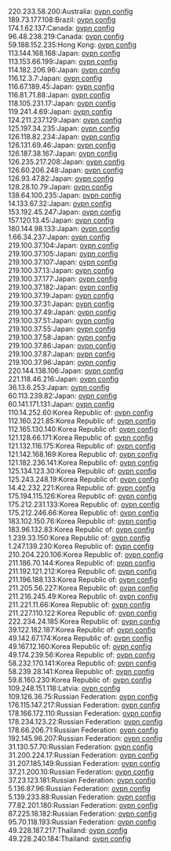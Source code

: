 220.233.58.200:Australia: [ovpn config](vpn/220_233_58_200.ovpn)  
189.73.177.108:Brazil: [ovpn config](vpn/189_73_177_108.ovpn)  
174.1.62.137:Canada: [ovpn config](vpn/174_1_62_137.ovpn)  
96.48.238.219:Canada: [ovpn config](vpn/96_48_238_219.ovpn)  
59.188.152.235:Hong Kong: [ovpn config](vpn/59_188_152_235.ovpn)  
113.144.168.168:Japan: [ovpn config](vpn/113_144_168_168.ovpn)  
113.153.66.199:Japan: [ovpn config](vpn/113_153_66_199.ovpn)  
114.182.206.96:Japan: [ovpn config](vpn/114_182_206_96.ovpn)  
116.12.3.7:Japan: [ovpn config](vpn/116_12_3_7.ovpn)  
116.67.189.45:Japan: [ovpn config](vpn/116_67_189_45.ovpn)  
116.81.71.88:Japan: [ovpn config](vpn/116_81_71_88.ovpn)  
118.105.231.17:Japan: [ovpn config](vpn/118_105_231_17.ovpn)  
119.241.4.69:Japan: [ovpn config](vpn/119_241_4_69.ovpn)  
124.211.237.129:Japan: [ovpn config](vpn/124_211_237_129.ovpn)  
125.197.34.235:Japan: [ovpn config](vpn/125_197_34_235.ovpn)  
126.118.82.234:Japan: [ovpn config](vpn/126_118_82_234.ovpn)  
126.131.69.46:Japan: [ovpn config](vpn/126_131_69_46.ovpn)  
126.187.38.167:Japan: [ovpn config](vpn/126_187_38_167.ovpn)  
126.235.217.208:Japan: [ovpn config](vpn/126_235_217_208.ovpn)  
126.60.206.248:Japan: [ovpn config](vpn/126_60_206_248.ovpn)  
126.93.47.82:Japan: [ovpn config](vpn/126_93_47_82.ovpn)  
128.28.10.79:Japan: [ovpn config](vpn/128_28_10_79.ovpn)  
138.64.100.235:Japan: [ovpn config](vpn/138_64_100_235.ovpn)  
14.133.67.32:Japan: [ovpn config](vpn/14_133_67_32.ovpn)  
153.192.45.247:Japan: [ovpn config](vpn/153_192_45_247.ovpn)  
157.120.13.45:Japan: [ovpn config](vpn/157_120_13_45.ovpn)  
180.144.98.133:Japan: [ovpn config](vpn/180_144_98_133.ovpn)  
1.66.34.237:Japan: [ovpn config](vpn/1_66_34_237.ovpn)  
219.100.37.104:Japan: [ovpn config](vpn/219_100_37_104.ovpn)  
219.100.37.105:Japan: [ovpn config](vpn/219_100_37_105.ovpn)  
219.100.37.107:Japan: [ovpn config](vpn/219_100_37_107.ovpn)  
219.100.37.13:Japan: [ovpn config](vpn/219_100_37_13.ovpn)  
219.100.37.177:Japan: [ovpn config](vpn/219_100_37_177.ovpn)  
219.100.37.182:Japan: [ovpn config](vpn/219_100_37_182.ovpn)  
219.100.37.19:Japan: [ovpn config](vpn/219_100_37_19.ovpn)  
219.100.37.31:Japan: [ovpn config](vpn/219_100_37_31.ovpn)  
219.100.37.49:Japan: [ovpn config](vpn/219_100_37_49.ovpn)  
219.100.37.51:Japan: [ovpn config](vpn/219_100_37_51.ovpn)  
219.100.37.55:Japan: [ovpn config](vpn/219_100_37_55.ovpn)  
219.100.37.58:Japan: [ovpn config](vpn/219_100_37_58.ovpn)  
219.100.37.86:Japan: [ovpn config](vpn/219_100_37_86.ovpn)  
219.100.37.87:Japan: [ovpn config](vpn/219_100_37_87.ovpn)  
219.100.37.96:Japan: [ovpn config](vpn/219_100_37_96.ovpn)  
220.144.138.106:Japan: [ovpn config](vpn/220_144_138_106.ovpn)  
221.118.46.216:Japan: [ovpn config](vpn/221_118_46_216.ovpn)  
36.13.6.253:Japan: [ovpn config](vpn/36_13_6_253.ovpn)  
60.113.239.82:Japan: [ovpn config](vpn/60_113_239_82.ovpn)  
60.141.171.131:Japan: [ovpn config](vpn/60_141_171_131.ovpn)  
110.14.252.60:Korea Republic of: [ovpn config](vpn/110_14_252_60.ovpn)  
112.160.221.85:Korea Republic of: [ovpn config](vpn/112_160_221_85.ovpn)  
112.165.130.140:Korea Republic of: [ovpn config](vpn/112_165_130_140.ovpn)  
121.128.66.171:Korea Republic of: [ovpn config](vpn/121_128_66_171.ovpn)  
121.132.116.175:Korea Republic of: [ovpn config](vpn/121_132_116_175.ovpn)  
121.142.168.169:Korea Republic of: [ovpn config](vpn/121_142_168_169.ovpn)  
121.182.236.141:Korea Republic of: [ovpn config](vpn/121_182_236_141.ovpn)  
125.134.123.30:Korea Republic of: [ovpn config](vpn/125_134_123_30.ovpn)  
125.243.248.19:Korea Republic of: [ovpn config](vpn/125_243_248_19.ovpn)  
14.42.232.221:Korea Republic of: [ovpn config](vpn/14_42_232_221.ovpn)  
175.194.115.126:Korea Republic of: [ovpn config](vpn/175_194_115_126.ovpn)  
175.212.231.133:Korea Republic of: [ovpn config](vpn/175_212_231_133.ovpn)  
175.212.246.66:Korea Republic of: [ovpn config](vpn/175_212_246_66.ovpn)  
183.102.150.76:Korea Republic of: [ovpn config](vpn/183_102_150_76.ovpn)  
183.96.132.83:Korea Republic of: [ovpn config](vpn/183_96_132_83.ovpn)  
1.239.33.150:Korea Republic of: [ovpn config](vpn/1_239_33_150.ovpn)  
1.247.139.230:Korea Republic of: [ovpn config](vpn/1_247_139_230.ovpn)  
210.204.220.106:Korea Republic of: [ovpn config](vpn/210_204_220_106.ovpn)  
211.186.70.144:Korea Republic of: [ovpn config](vpn/211_186_70_144.ovpn)  
211.192.121.212:Korea Republic of: [ovpn config](vpn/211_192_121_212.ovpn)  
211.196.188.133:Korea Republic of: [ovpn config](vpn/211_196_188_133.ovpn)  
211.205.56.227:Korea Republic of: [ovpn config](vpn/211_205_56_227.ovpn)  
211.216.245.49:Korea Republic of: [ovpn config](vpn/211_216_245_49.ovpn)  
211.221.11.66:Korea Republic of: [ovpn config](vpn/211_221_11_66.ovpn)  
211.227.110.122:Korea Republic of: [ovpn config](vpn/211_227_110_122.ovpn)  
222.234.24.185:Korea Republic of: [ovpn config](vpn/222_234_24_185.ovpn)  
39.122.182.187:Korea Republic of: [ovpn config](vpn/39_122_182_187.ovpn)  
49.142.67.174:Korea Republic of: [ovpn config](vpn/49_142_67_174.ovpn)  
49.167.12.160:Korea Republic of: [ovpn config](vpn/49_167_12_160.ovpn)  
49.174.239.56:Korea Republic of: [ovpn config](vpn/49_174_239_56.ovpn)  
58.232.170.141:Korea Republic of: [ovpn config](vpn/58_232_170_141.ovpn)  
58.239.28.141:Korea Republic of: [ovpn config](vpn/58_239_28_141.ovpn)  
59.8.160.230:Korea Republic of: [ovpn config](vpn/59_8_160_230.ovpn)  
109.248.151.118:Latvia: [ovpn config](vpn/109_248_151_118.ovpn)  
109.126.36.75:Russian Federation: [ovpn config](vpn/109_126_36_75.ovpn)  
176.115.147.217:Russian Federation: [ovpn config](vpn/176_115_147_217.ovpn)  
178.166.172.110:Russian Federation: [ovpn config](vpn/178_166_172_110.ovpn)  
178.234.123.22:Russian Federation: [ovpn config](vpn/178_234_123_22.ovpn)  
178.66.206.71:Russian Federation: [ovpn config](vpn/178_66_206_71.ovpn)  
192.145.96.207:Russian Federation: [ovpn config](vpn/192_145_96_207.ovpn)  
31.130.57.70:Russian Federation: [ovpn config](vpn/31_130_57_70.ovpn)  
31.200.224.17:Russian Federation: [ovpn config](vpn/31_200_224_17.ovpn)  
31.207.185.149:Russian Federation: [ovpn config](vpn/31_207_185_149.ovpn)  
37.21.200.10:Russian Federation: [ovpn config](vpn/37_21_200_10.ovpn)  
37.23.123.181:Russian Federation: [ovpn config](vpn/37_23_123_181.ovpn)  
5.136.87.96:Russian Federation: [ovpn config](vpn/5_136_87_96.ovpn)  
5.139.233.88:Russian Federation: [ovpn config](vpn/5_139_233_88.ovpn)  
77.82.201.180:Russian Federation: [ovpn config](vpn/77_82_201_180.ovpn)  
87.225.18.182:Russian Federation: [ovpn config](vpn/87_225_18_182.ovpn)  
95.70.118.193:Russian Federation: [ovpn config](vpn/95_70_118_193.ovpn)  
49.228.187.217:Thailand: [ovpn config](vpn/49_228_187_217.ovpn)  
49.228.240.184:Thailand: [ovpn config](vpn/49_228_240_184.ovpn)  
